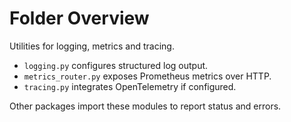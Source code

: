 # Folder Overview

Utilities for logging, metrics and tracing.
- `logging.py` configures structured log output.
- `metrics_router.py` exposes Prometheus metrics over HTTP.
- `tracing.py` integrates OpenTelemetry if configured.

Other packages import these modules to report status and errors.
